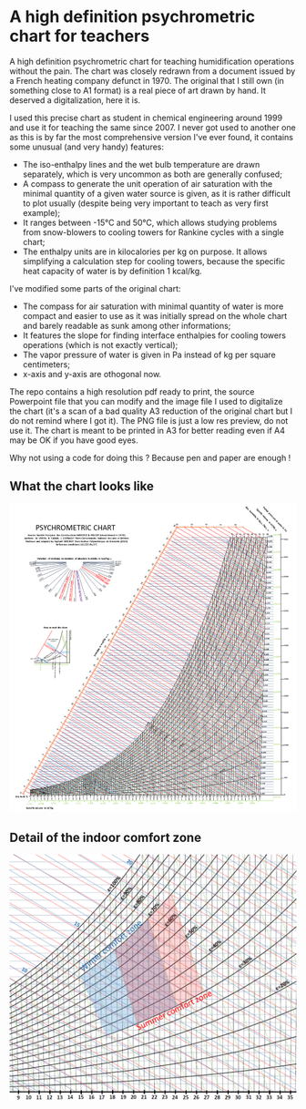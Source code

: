 # A high definition psychrometric chart for teachers
A high definition psychrometric chart for teaching humidification operations without the pain. The chart was closely redrawn from a document issued by a French heating company defunct in 1970. The original that I still own (in something close to A1 format) is a real piece of art drawn by hand. It deserved a digitalization, here it is.

I used this precise chart as student in chemical engineering around 1999 and use it for teaching the same since 2007. I never got used to another one as this is by far the most comprehensive version I've ever found, it contains some unusual (and very handy) features:
- The iso-enthalpy lines and the wet bulb temperature are drawn separately, which is very uncommon as both are generally confused;
- A compass to generate the unit operation of air saturation with the minimal quantity of a given water source is given, as it is rather difficult to plot usually (despite being very important to teach as very first example);
- It ranges between -15°C and 50°C, which allows studying problems from snow-blowers to cooling towers for Rankine cycles with a single chart;
- The enthalpy units are in kilocalories per kg on purpose. It allows simplifying a calculation step for cooling towers, because the specific heat capacity of water is by definition 1 kcal/kg.

 I've modified some parts of the original chart:
 - The compass for air saturation with minimal quantity of water is more compact and easier to use as it was initially spread on the whole chart and barely readable as sunk among other informations;
 - It features the slope for finding interface enthalpies for cooling towers operations (which is not exactly vertical);
 - The vapor pressure of water is given in Pa instead of kg per square centimeters;
 - x-axis and y-axis are othogonal now.

The repo contains a high resolution pdf ready to print, the source Powerpoint file that you can modify and the image file I used to digitalize the chart (it's a scan of a bad quality A3 reduction of the original chart but I do not remind where I got it). The PNG file is just a low res preview, do not use it. The chart is meant to be printed in A3 for better reading even if A4 may be OK if you have good eyes. 

Why not using a code for doing this ? Because pen and paper are enough !

## What the chart looks like
![](/Psychrometric_chart.png)

## Detail of the indoor comfort zone
![](/Comfort_zone.png)

